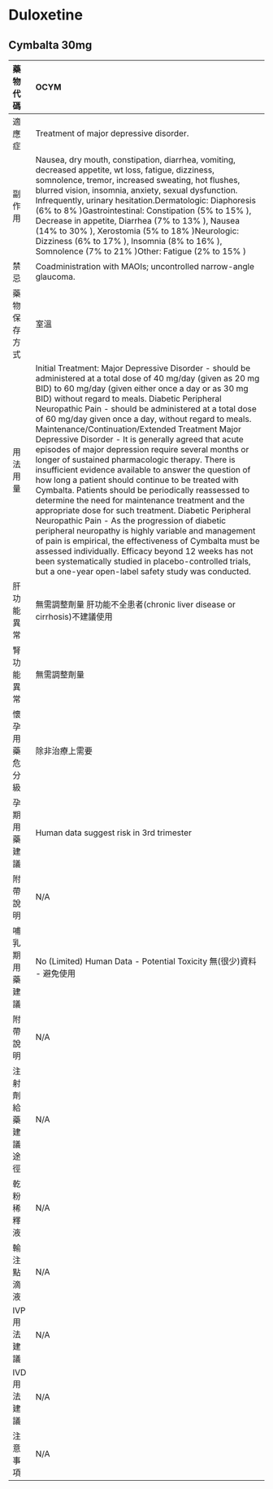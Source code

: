 # Duloxetine

## Cymbalta 30mg

| 藥物代碼 | OCYM |
| :--- | :--- |
| 適應症 | Treatment of major depressive disorder. |
| 副作用 | Nausea, dry mouth, constipation, diarrhea, vomiting, decreased appetite, wt loss, fatigue, dizziness, somnolence, tremor, increased sweating, hot flushes, blurred vision, insomnia, anxiety, sexual dysfunction. Infrequently, urinary hesitation.Dermatologic: Diaphoresis \(6% to 8% \)Gastrointestinal: Constipation \(5% to 15% \), Decrease in appetite, Diarrhea \(7% to 13% \), Nausea \(14% to 30% \), Xerostomia \(5% to 18% \)Neurologic: Dizziness \(6% to 17% \), Insomnia \(8% to 16% \), Somnolence \(7% to 21% \)Other: Fatigue \(2% to 15% \) |
| 禁忌 | Coadministration with MAOIs; uncontrolled narrow-angle glaucoma. |
| 藥物保存方式 | 室溫 |
| 用法用量 | Initial Treatment: Major Depressive Disorder - should be administered at a total dose of 40 mg/day \(given as 20 mg BID\) to 60 mg/day \(given either once a day or as 30 mg BID\) without regard to meals. Diabetic Peripheral Neuropathic Pain - should be administered at a total dose of 60 mg/day given once a day, without regard to meals. Maintenance/Continuation/Extended Treatment Major Depressive Disorder - It is generally agreed that acute episodes of major depression require several months or longer of sustained pharmacologic therapy. There is insufficient evidence available to answer the question of how long a patient should continue to be treated with Cymbalta. Patients should be periodically reassessed to determine the need for maintenance treatment and the appropriate dose for such treatment. Diabetic Peripheral Neuropathic Pain - As the progression of diabetic peripheral neuropathy is highly variable and management of pain is empirical, the effectiveness of Cymbalta must be assessed individually. Efficacy beyond 12 weeks has not been systematically studied in placebo-controlled trials, but a one-year open-label safety study was conducted. |
| 肝功能異常 | 無需調整劑量  肝功能不全患者\(chronic liver disease or cirrhosis\)不建議使用 |
| 腎功能異常 | 無需調整劑量 |
| 懷孕用藥危分級 | 除非治療上需要 |
| 孕期用藥建議 | Human data suggest risk in 3rd trimester |
| 附帶說明 | N/A |
| 哺乳期用藥建議 | No \(Limited\) Human Data - Potential Toxicity 無\(很少\)資料 - 避免使用 |
| 附帶說明 | N/A |
| 注射劑給藥建議途徑 | N/A |
| 乾粉稀釋液 | N/A |
| 輸注點滴液 | N/A |
| IVP 用法建議 | N/A |
| IVD 用法建議 | N/A |
| 注意事項 | N/A |

